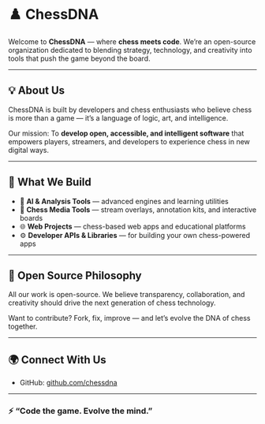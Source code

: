 # ♟️ ChessDNA

Welcome to **ChessDNA** — where **chess meets code**.
We’re an open-source organization dedicated to blending strategy, technology, and creativity into tools that push the game beyond the board.

---

## 💡 About Us

ChessDNA is built by developers and chess enthusiasts who believe chess is more than a game — it’s a language of logic, art, and intelligence.

Our mission:
To **develop open, accessible, and intelligent software** that empowers players, streamers, and developers to experience chess in new digital ways.

---

## 🚀 What We Build

* 🧠 **AI & Analysis Tools** — advanced engines and learning utilities
* 🎥 **Chess Media Tools** — stream overlays, annotation kits, and interactive boards
* 🌐 **Web Projects** — chess-based web apps and educational platforms
* ⚙️ **Developer APIs & Libraries** — for building your own chess-powered apps

---

## 🧩 Open Source Philosophy

All our work is open-source.
We believe transparency, collaboration, and creativity should drive the next generation of chess technology.

Want to contribute? Fork, fix, improve — and let’s evolve the DNA of chess together.

---

## 🌍 Connect With Us

* GitHub: [github.com/chessdna](https://github.com/chessdna)


---

### ⚡ “Code the game. Evolve the mind.”
